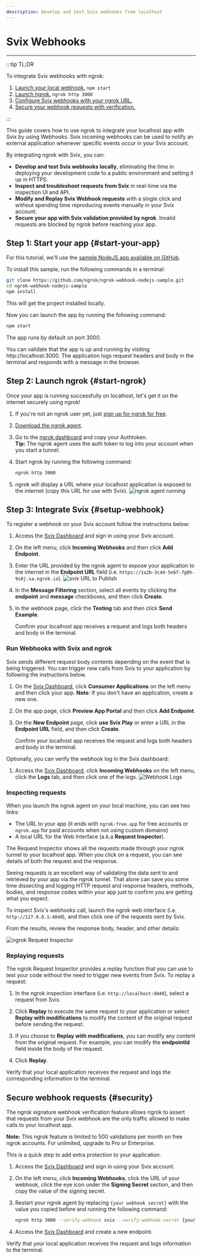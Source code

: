 ```yaml
---
description: Develop and test Svix webhooks from localhost
---
```


# Svix Webhooks

---

:::tip TL;DR

To integrate Svix webhooks with ngrok:

1. [Launch your local webhook.](#start-your-app) `npm start`
1. [Launch ngrok.](#start-ngrok) `ngrok http 3000`
1. [Configure Svix webhooks with your ngrok URL.](#setup-webhook)
1. [Secure your webhook requests with verification.](#security)

:::

This guide covers how to use ngrok to integrate your localhost app with Svix by using Webhooks.
Svix incoming webhooks can be used to notify an external application whenever specific events occur in your Svix account.

By integrating ngrok with Svix, you can:

- **Develop and test Svix webhooks locally**, eliminating the time in deploying your development code to a public environment and setting it up in HTTPS.
- **Inspect and troubleshoot requests from Svix** in real-time via the inspection UI and API.
- **Modify and Replay Svix Webhook requests** with a single click and without spending time reproducing events manually in your Svix account.
- **Secure your app with Svix validation provided by ngrok**. Invalid requests are blocked by ngrok before reaching your app.

## **Step 1**: Start your app {#start-your-app}

For this tutorial, we'll use the [sample NodeJS app available on GitHub](https://github.com/ngrok/ngrok-webhook-nodejs-sample).

To install this sample, run the following commands in a terminal:

```bash
git clone https://github.com/ngrok/ngrok-webhook-nodejs-sample.git
cd ngrok-webhook-nodejs-sample
npm install
```

This will get the project installed locally.

Now you can launch the app by running the following command:

```bash
npm start
```

The app runs by default on port 3000.

You can validate that the app is up and running by visiting http://localhost:3000. The application logs request headers and body in the terminal and responds with a message in the browser.

## **Step 2**: Launch ngrok {#start-ngrok}

Once your app is running successfully on localhost, let's get it on the internet securely using ngrok!

1. If you're not an ngrok user yet, just [sign up for ngrok for free](https://ngrok.com/signup).

1. [Download the ngrok agent](https://ngrok.com/download).

1. Go to the [ngrok dashboard](https://dashboard.ngrok.com) and copy your Authtoken. <br />
   **Tip:** The ngrok agent uses the auth token to log into your account when you start a tunnel.
1. Start ngrok by running the following command:

   ```bash
   ngrok http 3000
   ```

1. ngrok will display a URL where your localhost application is exposed to the internet (copy this URL for use with Svix).
   ![ngrok agent running](/img/integrations/launch_ngrok_tunnel.png)

## **Step 3**: Integrate Svix {#setup-webhook}

To register a webhook on your Svix account follow the instructions below:

1. Access the [Svix Dashboard](https://dashboard.svix.com/) and sign in using your Svix account.

1. On the left menu, click **Incoming Webhooks** and then click **Add Endpoint**.

1. Enter the URL provided by the ngrok agent to expose your application to the internet in the **Endpoint URL** field (i.e. `https://1a2b-3c4d-5e6f-7g8h-9i0j.sa.ngrok.io`).
   ![svix URL to Publish](img/ngrok_url_configuration_svix.png)

1. In the **Message Filtering** section, select all events by clicking the **endpoint** and **message** checkboxes, and then click **Create**.

1. In the webhook page, click the **Testing** tab and then click **Send Example**.

   Confirm your localhost app receives a request and logs both headers and body in the terminal.

### Run Webhooks with Svix and ngrok

Svix sends different request body contents depending on the event that is being triggered.
You can trigger new calls from Svix to your application by following the instructions below.

1. On the [Svix Dashboard](https://dashboard.svix.com/), click **Consumer Applications** on the left menu and then click your app.
   **Note**: If you don't have an application, create a new one.

1. On the app page, click **Preview App Portal** and then click **Add Endpoint**.

1. On the **New Endpoint** page, click **use Svix Play** or enter a URL in the **Endpoint URL** field, and then click **Create**.

   Confirm your localhost app receives the request and logs both headers and body in the terminal.

Optionally, you can verify the webhook log in the Svix dashboard:

1. Access the [Svix Dashboard](https://dashboard.svix.com/), click **Incoming Webhooks** on the left menu, click the **Logs** tab, and then click one of the logs.
   ![Webhook Logs](img/ngrok_logs_svix.png)

### Inspecting requests

When you launch the ngrok agent on your local machine, you can see two links:

- The URL to your app (it ends with `ngrok-free.app` for free accounts or `ngrok.app` for paid accounts when not using custom domains)
- A local URL for the Web Interface (a.k.a **Request Inspector**).

The Request Inspector shows all the requests made through your ngrok tunnel to your localhost app. When you click on a request, you can see details of both the request and the response.

Seeing requests is an excellent way of validating the data sent to and retrieved by your app via the ngrok tunnel. That alone can save you some time dissecting and logging HTTP request and response headers, methods, bodies, and response codes within your app just to confirm you are getting what you expect.

To inspect Svix's webhooks call, launch the ngrok web interface (i.e. `http://127.0.0.1:4040`), and then click one of the requests sent by Svix.

From the results, review the response body, header, and other details:

![ngrok Request Inspector](img/ngrok_introspection_svix_webhooks.png)

### Replaying requests

The ngrok Request Inspector provides a replay function that you can use to test your code without the need to trigger new events from Svix. To replay a request:

1. In the ngrok inspection interface (i.e. `http://localhost:4040`), select a request from Svix.

1. Click **Replay** to execute the same request to your application or select **Replay with modifications** to modify the content of the original request before sending the request.

1. If you choose to **Replay with modifications**, you can modify any content from the original request. For example, you can modify the **endpointId** field inside the body of the request.

1. Click **Replay**.

Verify that your local application receives the request and logs the corresponding information to the terminal.

## Secure webhook requests {#security}

The ngrok signature webhook verification feature allows ngrok to assert that requests from your Svix webhook are the only traffic allowed to make calls to your localhost app.

**Note:** This ngrok feature is limited to 500 validations per month on free ngrok accounts. For unlimited, upgrade to Pro or Enterprise.

This is a quick step to add extra protection to your application.

1. Access the [Svix Dashboard](https://dashboard.svix.com/) and sign in using your Svix account.

1. On the left menu, click **Incoming Webhooks**, click the URL of your webhook, click the eye icon under the **Signing Secret** section, and then copy the value of the signing secret.

1. Restart your ngrok agent by replacing `{your webhook secret}` with the value you copied before and running the following command:

   ```bash
   ngrok http 3000 --verify-webhook svix --verify-webhook-secret {your webhook secret}
   ```

1. Access the [Svix Dashboard](https://dashboard.svix.com/) and create a new endpoint.

Verify that your local application receives the request and logs information to the terminal.
